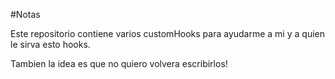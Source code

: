 #Notas

Este repositorio contiene varios customHooks para ayudarme a mi y a quien le sirva esto hooks.

Tambien la idea es que no quiero volvera escribirlos!